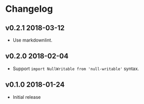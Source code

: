 # Changelog

## v0.2.1 2018-03-12

* Use markdownlint.

## v0.2.0 2018-02-04

* Support `import NullWritable from 'null-writable'` syntax.

## v0.1.0 2018-01-24

* Initial release
